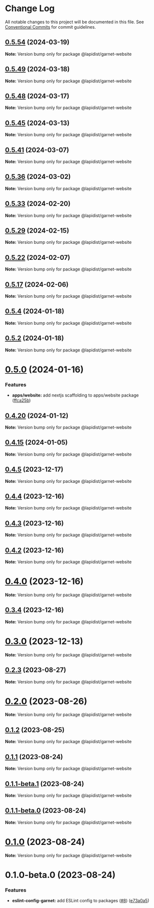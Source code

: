 # Change Log

All notable changes to this project will be documented in this file.
See [Conventional Commits](https://conventionalcommits.org) for commit guidelines.

## [0.5.54](https://github.com/bylapidist/garnet/compare/v0.5.53...v0.5.54) (2024-03-19)

**Note:** Version bump only for package @lapidist/garnet-website





## [0.5.49](https://github.com/bylapidist/garnet/compare/v0.5.48...v0.5.49) (2024-03-18)

**Note:** Version bump only for package @lapidist/garnet-website





## [0.5.48](https://github.com/bylapidist/garnet/compare/v0.5.47...v0.5.48) (2024-03-17)

**Note:** Version bump only for package @lapidist/garnet-website





## [0.5.45](https://github.com/bylapidist/garnet/compare/v0.5.44...v0.5.45) (2024-03-13)

**Note:** Version bump only for package @lapidist/garnet-website





## [0.5.41](https://github.com/bylapidist/garnet/compare/v0.5.40...v0.5.41) (2024-03-07)

**Note:** Version bump only for package @lapidist/garnet-website





## [0.5.36](https://github.com/bylapidist/garnet/compare/v0.5.35...v0.5.36) (2024-03-02)

**Note:** Version bump only for package @lapidist/garnet-website





## [0.5.33](https://github.com/bylapidist/garnet/compare/v0.5.32...v0.5.33) (2024-02-20)

**Note:** Version bump only for package @lapidist/garnet-website





## [0.5.29](https://github.com/bylapidist/garnet/compare/v0.5.28...v0.5.29) (2024-02-15)

**Note:** Version bump only for package @lapidist/garnet-website





## [0.5.22](https://github.com/bylapidist/garnet/compare/v0.5.21...v0.5.22) (2024-02-07)

**Note:** Version bump only for package @lapidist/garnet-website





## [0.5.17](https://github.com/bylapidist/garnet/compare/v0.5.16...v0.5.17) (2024-02-06)

**Note:** Version bump only for package @lapidist/garnet-website





## [0.5.4](https://github.com/bylapidist/garnet/compare/v0.5.3...v0.5.4) (2024-01-18)

**Note:** Version bump only for package @lapidist/garnet-website





## [0.5.2](https://github.com/bylapidist/garnet/compare/v0.5.1...v0.5.2) (2024-01-18)

**Note:** Version bump only for package @lapidist/garnet-website





# [0.5.0](https://github.com/bylapidist/garnet/compare/v0.4.23...v0.5.0) (2024-01-16)


### Features

* **apps/website:** add nextjs scaffolding to apps/website package ([ffca25b](https://github.com/bylapidist/garnet/commit/ffca25b89d56e470543b92cf3739fe3ce31c738e))





## [0.4.20](https://github.com/bylapidist/garnet/compare/v0.4.19...v0.4.20) (2024-01-12)

**Note:** Version bump only for package @lapidist/garnet-website





## [0.4.15](https://github.com/bylapidist/garnet/compare/v0.4.14...v0.4.15) (2024-01-05)

**Note:** Version bump only for package @lapidist/garnet-website





## [0.4.5](https://github.com/bylapidist/garnet/compare/v0.4.4...v0.4.5) (2023-12-17)

**Note:** Version bump only for package @lapidist/garnet-website





## [0.4.4](https://github.com/bylapidist/garnet/compare/v0.4.3...v0.4.4) (2023-12-16)

**Note:** Version bump only for package @lapidist/garnet-website





## [0.4.3](https://github.com/bylapidist/garnet/compare/v0.4.2...v0.4.3) (2023-12-16)

**Note:** Version bump only for package @lapidist/garnet-website





## [0.4.2](https://github.com/bylapidist/garnet/compare/v0.4.1...v0.4.2) (2023-12-16)

**Note:** Version bump only for package @lapidist/garnet-website





# [0.4.0](https://github.com/bylapidist/garnet/compare/v0.3.4...v0.4.0) (2023-12-16)

**Note:** Version bump only for package @lapidist/garnet-website





## [0.3.4](https://github.com/bylapidist/garnet/compare/v0.3.3...v0.3.4) (2023-12-16)

**Note:** Version bump only for package @lapidist/garnet-website





# [0.3.0](https://github.com/bylapidist/garnet/compare/v0.2.23...v0.3.0) (2023-12-13)

**Note:** Version bump only for package @lapidist/garnet-website





## [0.2.3](https://github.com/bylapidist/garnet/compare/v0.2.2...v0.2.3) (2023-08-27)

**Note:** Version bump only for package @lapidist/garnet-website





# [0.2.0](https://github.com/bylapidist/garnet/compare/v0.1.2...v0.2.0) (2023-08-26)

**Note:** Version bump only for package @lapidist/garnet-website





## [0.1.2](https://github.com/bylapidist/garnet/compare/v0.1.1...v0.1.2) (2023-08-25)

**Note:** Version bump only for package @lapidist/garnet-website





## [0.1.1](https://github.com/bylapidist/garnet/compare/v0.1.1-beta.1...v0.1.1) (2023-08-24)

**Note:** Version bump only for package @lapidist/garnet-website





## [0.1.1-beta.1](https://github.com/bylapidist/garnet/compare/v0.1.1-beta.0...v0.1.1-beta.1) (2023-08-24)

**Note:** Version bump only for package @lapidist/garnet-website





## [0.1.1-beta.0](https://github.com/bylapidist/garnet/compare/v0.1.0...v0.1.1-beta.0) (2023-08-24)

**Note:** Version bump only for package @lapidist/garnet-website





# [0.1.0](https://github.com/bylapidist/garnet/compare/v0.1.0-beta.0...v0.1.0) (2023-08-24)

**Note:** Version bump only for package @lapidist/garnet-website





# 0.1.0-beta.0 (2023-08-24)


### Features

* **eslint-config-garnet:** add ESLint config to packages ([#8](https://github.com/bylapidist/garnet/issues/8)) ([e73a0a5](https://github.com/bylapidist/garnet/commit/e73a0a5bd128ba234d0231bc48b134f9ca28d338))
